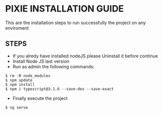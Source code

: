 PIXIE INSTALLATION GUIDE
========================
This are the installation steps to run successfully the project on any enviroment

## STEPS
- If you alredy have installed nodeJS please Uninstall it before continue
- Install Node JS last version
- Run as admin the following commands:

```
$ rm -R node_modules
$ npm update 
$ npm install
$ npm i typescript@3.1.6 --save-dev --save-exact
```
- Finally execute the project
```
$ ng serve
```